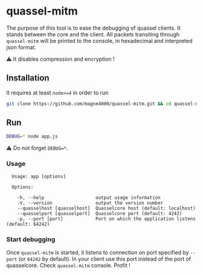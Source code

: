 # quassel-mitm
The purpose of this tool is to ease the debugging of quassel clients. It stands between the core and the client.
All packets transiting through `quassel-mitm` will be printed to the console, in hexadecimal and interpreted json format.

:warning: It disables compression and encryption !

## Installation
It requires at least `node>=4` in order to run
```sh
git clone https://github.com/magne4000/quassel-mitm.git && cd quassel-mitm && npm install
```

## Run
```sh
DEBUG=* node app.js
```
:warning: Do not forget `DEBUG=*`.

### Usage
```
  Usage: app [options]

  Options:

    -h, --help                   output usage information
    -V, --version                output the version number
    --quasselhost [quasselhost]  Quasselcore host (default: localhost)
    --quasselport [quasselport]  Quasselcore port (default: 4242)
    -p, --port [port]            Port on which the application listens (default: 64242)
```

### Start debugging
Once `quassel-mitm` is started, it listens to connection on port specified by `--port` (or `64242` by default).
In your client use this port instead of the port of quasselcore. Check `quassel-mitm` console. Profit !
